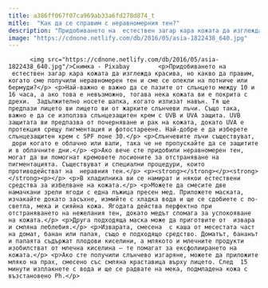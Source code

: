 ```yaml
---
title: a386ff067f07ca969ab33a6fd278d874_t
mitle:  "Как да се справим с неравномерния тен?"
description: "Придобиването на  естествен загар кара кожата да изглежда красива, но какво да правим, когато сме получили неравномерен тен и сме се опекли на потниче или бермуди? Най-важно е важно да се пазите от слънцето между 10 и 16 часа, а ако това е невъзможно, тогава нека кожата ви е покрита с дрехи.  Задължително носете шапка, …"
image: "https://cdnone.netlify.com/db/2016/05/asia-1822438_640.jpg"
---
```


          <img src="https://cdnone.netlify.com/db/2016/05/asia-1822438_640.jpg"/>Снимка - Pixabay        <p>Придобиването на  естествен загар кара кожата да изглежда красива, но какво да правим, когато сме получили неравномерен тен и сме се опекли на потниче или бермуди?</p> <p>Най-важно е важно да се пазите от слънцето между 10 и 16 часа, а ако това е невъзможно, тогава нека кожата ви е покрита с дрехи.  Задължително носете шапка, когато излизат навън. Тя ще предпази лицето ви лицето ви от жарките слънчеви лъчи. Също така, важно е да се използва слънцезащитен крем с UVB и UVА защита. UVB защитата ви предпазва от почерняване и рак на кожата, докато UVA е протекция срещу пигментация и фотостареене. Най-добре е да изберете слънцезащитен крем с SPF поне 30.</p> <p>Слънчевите лъчи съществуват,  дори когато е облачно или вали, така че не пропускайте да се защитите и в облачните дни.</p> <p>Ако вече сте придобили неравномерен тен, могат да ви помогнат кремовете лосионите за отстраняване на пигментацията. Съществуват и специални процедури, които противодействат на  неравния тен.</p> <p><strong></strong></p><strong>   </strong><p></p> <p>В хладилника ви се намират и някои естествени средства за избелване на кожата.</p> <p>Можете да смесите две намачкани зрели ягоди с една лъжица пресен мед. Приложете маската, изчакайте докато засъхне, измийте с хладка вода и ще се сдобиете с по-светла, мека и сияйна кожа. Ягодата действа перфектно при отстраняването на нежелания тен, докато медът спомага за успокояване на кожата.</p> <p>Друга подходяща маска може да приготвите от  извара и смляна леблебия.</p> <p>Изварата, смесена  с каша от месестата част на домат, банан или папая, също е подходящо средство. Доматът, бананът и папаята съдържат плодови киселини, а млякото и млечните продукти изобилстват от млечна киселина – те помагат за ексфолиирането на кожата.</p> <p>Ако сте получили слънчево изгаряне, можете да приложите мляко на прах, смесено със смляна краставица върху лицето. След  15 минути изплакнете с вода и ще се радвате на мека, подмладена кожа с възстановено Ph.</p>        